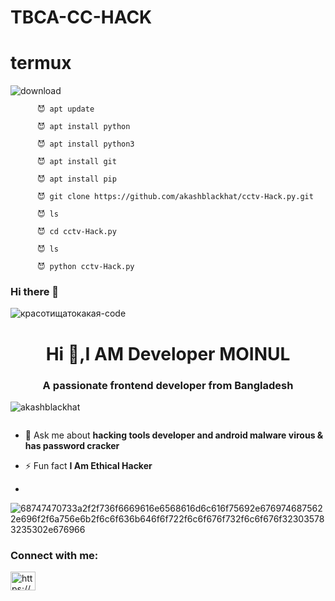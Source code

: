 # TBCA-CC-HACK
 
# termux
![download](https://user-images.githubusercontent.com/88341460/191055437-671a1c7c-60a3-4bf2-9993-ead27227e974.png)

          😈 apt update 
           
          😈 apt install python
           
          😈 apt install python3
           
          😈 apt install git
           
          😈 apt install pip
           
          😈 git clone https://github.com/akashblackhat/cctv-Hack.py.git
           
          😈 ls
           
          😈 cd cctv-Hack.py
           
          😈 ls
           
          😈 python cctv-Hack.py
 ### Hi there 👋

<!--
**akashblackhat/akashblackhat** is a ✨ _special_ ✨ repository because its `README.md` (this file) appears on your GitHub profile.

Here are some ideas to get you started:

- 🔭 I’m currently working on ...
- 🌱 I’m currently learning ...
- 👯 I’m looking to collaborate on ...
- 🤔 I’m looking for help with ...
- 💬 Ask me about ...
- 📫 How to reach me: ...
- 😄 Pronouns: ...
- ⚡ Fun fact: ...
-->
![красотищатокакая-code](https://user-images.githubusercontent.com/88341460/189535591-84f204da-08af-4989-821f-e6608902a4a1.gif)     


<h1 align="center">Hi 👋,I AM Developer MOINUL</h1>
<h3 align="center">A passionate frontend developer from Bangladesh</h3>


<p align="left"> <img src="https://komarev.com/ghpvc/?username=akashblackhat&label=Profile%20views&color=0e75b6&style=flat" alt="akashblackhat" /> </p>

<p align="left"> <a href="https://twitter.com/" target="blank"><img src="https://img.shields.io/twitter/follow/?logo=twitter&style=for-the-badge" alt="" /></a> </p>

- 💬 Ask me about **hacking tools developer and android malware virous & has password cracker**


- ⚡ Fun fact **I Am Ethical Hacker**
-                                                                                                                                                                                                                                                                                                                                         
![68747470733a2f2f736f6669616e6568616d6c616f75692e6769746875622e696f2f6a756e6b2f6c6f636b646f6f722f6c6f676f732f6c6f676f323035783235302e676966](https://user-images.githubusercontent.com/88341460/189536974-e0965a1d-3cc8-4507-a4c8-77aaa778a5c1.gif)



<h3 align="left">Connect with me:</h3>
<p align="left">
<a href="https://www.facebook.com/Team.Black.Cyber.Army/" target="blank"><img align="center" src="https://raw.githubusercontent.com/rahuldkjain/github-profile-readme-generator/master/src/images/icons/Social/facebook.svg" alt="https://www.facebook.com/people/raj-singh/100057503644628/" height="30" width="40" /></a>
